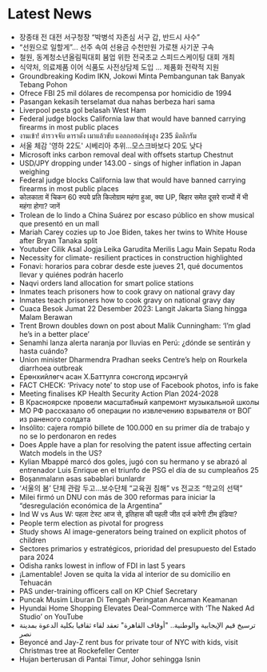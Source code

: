 # Latest News
-  장종태 전 대전 서구청장 “박병석 자존심 서구 갑, 반드시 사수”
-  “선원으로 일할게”... 선주 속여 선용금 수천만원 가로챈 사기꾼 구속
-  철원, 동계청소년올림픽대회 붐업 위한 전국초교 스피드스케이팅 대회 개최
-  식약처, 의료제품 이어 식품도 사전상담제 도입 ... 제품화 전략적 지원
-  Groundbreaking Kodim IKN, Jokowi Minta Pembangunan tak Banyak Tebang Pohon
-  Ofrece FBI 25 mil dólares de recompensa por homicidio de 1994
-  Pasangan kekasih terselamat dua nahas berbeza hari sama
-  Liverpool pesta gol belasah West Ham
-  Federal judge blocks California law that would have banned carrying firearms in most public places
-  งานเข้า! ตำรวจจับ ดาราดัง เมาแล้วขับ แอลกอฮอล์พุ่งสูง 235 มิลลิกรัม
-  서울 체감 '영하 22도' 시베리아 추위…모스크바보다 20도 낮다
-  Microsoft inks carbon removal deal with offsets startup Chestnut
-  USD/JPY dropping under 143.00 - sings of higher inflation in Japan weighing
-  Federal judge blocks California law that would have banned carrying firearms in most public places
-  कोलकाता में चिकन 60 रुपये प्रति किलोग्राम महंगा हुआ, क्या UP, बिहार समेत दूसरे राज्यों में भी महंगा होगा? जानें
-  Trolean de lo lindo a China Suárez por escaso público en show musical que presentó en un mall
-  Mariah Carey cozies up to Joe Biden, takes her twins to White House after Bryan Tanaka split
-  Youtuber Cilik Asal Jogja Leika Garudita Merilis Lagu Main Sepatu Roda
-  Necessity for climate- resilient practices in construction highlighted
-  Fonavi: horarios para cobrar desde este jueves 21, qué documentos llevar y quiénes podrán hacerlo
-  Naqvi orders land allocation for smart police stations
-  Inmates teach prisoners how to cook gravy on national gravy day
-  Inmates teach prisoners how to cook gravy on national gravy day
-  Cuaca Besok Jumat 22 Desember 2023: Langit Jakarta Siang hingga Malam Berawan
-  Trent Brown doubles down on post about Malik Cunningham: ‘I’m glad he’s in a better place’
-  Senamhi lanza alerta naranja por lluvias en Perú: ¿dónde se sentirán y hasta cuándo?
-  Union minister Dharmendra Pradhan seeks Centre’s help on Rourkela diarrhoea outbreak
-  Ерөнхийлөгч асан Х.Баттулга сонсголд ирсэнгүй
-  FACT CHECK: ‘Privacy note’ to stop use of Facebook photos, info is fake
-  Meeting finalises KP Health Security Action Plan 2024-2028
-  В Красноярске провели масштабный капремонт музыкальной школы
-  МО РФ рассказало об операции по извлечению взрывателя от ВОГ из раненого солдата
-  Insólito: cajera rompió billete de 100.000 en su primer día de trabajo y no se lo perdonaron en redes
-  Does Apple have a plan for resolving the patent issue affecting certain Watch models in the US?
-  Kylian Mbappé marcó dos goles, jugó con su hermano y se abrazó al entrenador Luis Enrique en el triunfo de PSG el día de su cumpleaños 25
-  Boşanmaların əsas səbəbləri bunlardır
-  ‘서울의 봄’ 단체 관람 두고…보수단체 “교육권 침해” vs 전교조 “학교의 선택”
-  Milei firmó un DNU con más de 300 reformas para iniciar la “desregulación económica de la Argentina”
-  Ind W vs Aus W: पहला टेस्ट आज से, इतिहास की पहली जीत दर्ज करेगी टीम इंडिया?
-  People term election as pivotal for progress
-  Study shows AI image-generators being trained on explicit photos of children
-  Sectores primarios y estratégicos, prioridad del presupuesto del Estado para 2024
-  Odisha ranks lowest in inflow of FDI in last 5 years
-  ¡Lamentable! Joven se quita la vida al interior de su domicilio en Tehuacán
-  PAS under-training officers call on KP Chief Secretary
-  Puncak Musim Liburan Di Tengah Peringatan Ancaman Keamanan
-  Hyundai Home Shopping Elevates Deal-Commerce with ‘The Naked Ad Studio’ on YouTube
-  ترسيخ قيم الإيجابية والوطنية.. "أوقاف القاهرة" تعقد لقاء ثقافيا بكلية الدعوة بمدينة نصر
-  Beyoncé and Jay-Z rent bus for private tour of NYC with kids, visit Christmas tree at Rockefeller Center
-  Hujan berterusan di Pantai Timur, Johor sehingga Isnin

